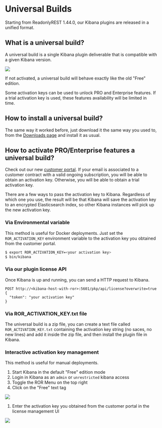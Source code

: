 # Universal Builds

Starting from ReadonlyREST 1.44.0, our Kibana plugins are released in a unified format.

## What is a universal build?

A universal build is a single Kibana plugin deliverable that is compatible with a given Kibana version.

![](assets/universal\_build.png)

If not activated, a universal build will behave exactly like the old "Free" edition.

Some activation keys can be used to unlock PRO and Enterprise features. If a trial activation key is used, these features availability will be limited in time.

## How to install a universal build?

The same way it worked before, just download it the same way you used to, from the [Downloads page](https://readonlyrest.com/download) and install it as usual.

## How to activate PRO/Enterprise features a universal build?

Check out our new [customer portal](https://readonlyrest.com/customer). If your email is associated to a customer contract with a valid ongoing subscription, you will be able to obtain an activation key. Otherwise, you will be able to obtain a trial activation key.

There are a few ways to pass the activation key to Kibana. Regardless of which one you use, the result will be that Kibana will save the activation key to an encrypted Elasticsearch index, so other Kibana instances will pick up the new activation key.

### Via Environmental variable

This method is useful for Docker deployments. Just set the `ROR_ACTIVATION_KEY` environment variable to the activation key you obtained from the customer portal.

```bash
$ export ROR_ACTIVATION_KEY=<your activation key>
$ bin/kibana 
```

### Via our plugin license API

Once Kibana is up and running, you can send a HTTP request to Kibana.

```
POST http://<kibana-host-with-ror>:5601/pkp/api/license?overwrite=true
{
  "token": "your activation key" 
}
```

### Via ROR\_ACTIVATION\_KEY.txt file

The universal build is a zip file, you can create a text file called `ROR_ACTIVATION_KEY.txt` containing the activation key string (no saces, no new lines) and add it inside the zip file, and then install the plugin file in Kibana.

### Interactive activation key management

This method is useful for manual deployments.

1. Start Kibana in the default "Free" edition mode
2. Login in Kibana as an `admin` or `unrestricted` kibana access
3. Toggle the ROR Menu on the top right
4. Click on the "Free" text tag

![](assets/edit\_activation\_key.png)

1. Enter the activation key you obtained from the customer portal in the license management UI

![](assets/activation\_keys\_gui.png)
